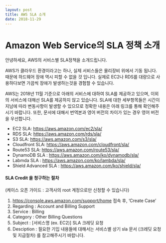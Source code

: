 ```yaml
---
layout: post
title: AWS SLA 소개
date: 2018-11-29
---
```


Amazon Web Service의 SLA 정책 소개
=============

안녕하세요, AWS의 서비스별 SLA정책을 소개드립니다.

AWS가 클라우드 환경이라고는 하나, 실제 서비스들은 물리장비 위에서 기동 됩니다. 때문에 하드웨어 장애 역시 피할 수 없을 것 입니다.
실제로 EC2나 RDS를 대량으로 사용하다보면 가끔씩 장애가 발생하는것을 경험할 수 있습니다.

AWS는 2018년 11월 기준으로 아래의 서비스에 대하여 SLA를 제공하고 있으며, 이외의 서비스에 대해선 SLA를 제공하지 않고 있습니다.
SLA에 대한 세부항목들은 시간이 지남에 따라 변동사항이 발생할 수 있으므로 정확한 내용은 아래 링크를 통해 확인해주시기 바랍니다.
또한, 문서에 대해서 번역본과 영어 버전의 차이가 있는 경우 영어 버전을 우선합니다.

- EC2 SLA: https://aws.amazon.com/ec2/sla/
- RDS SLA: https://aws.amazon.com/rds/sla/
- S3 SLA: https://aws.amazon.com/s3/sla/
- Cloudfront SLA: https://aws.amazon.com/cloudfront/sla/
- Route53 SLA: https://aws.amazon.com/route53/sla/
- DynamoDB SLA : https://aws.amazon.com/ko/dynamodb/sla/
- Labmda SLA : https://aws.amazon.com/ko/lambda/sla/
- Shield Advanced SLA : https://aws.amazon.com/ko/shield/sla/

#### SLA Credit 을 청구하는 절차

(케이스 오픈 가이드 : 고객사의 root 계정으로만 신청할 수 있습니다)
1.	https://console.aws.amazon.com/support/home 접속 후, ‘Create Case’
2.	Regarding : Account and Billing Support 
3.	Service : Billing
4.	Category : Other Billing Questions
5.	Subject : [서비스명 (ex. EC2)] SLA 크레딧 요청 
6.	Desciption : 필요한 기입 내용들에 대해서는 서비스별 상기 sla 문서 (크레딧 요청 및 지급절차) 를 참고해주시기 바랍니다.
